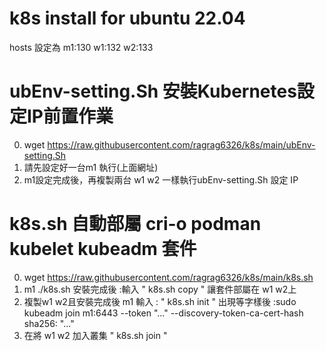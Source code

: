 # k8s install for ubuntu 22.04

hosts 設定為 
m1:130
w1:132
w2:133

# ubEnv-setting.Sh  安裝Kubernetes設定IP前置作業
0. wget https://raw.githubusercontent.com/ragrag6326/k8s/main/ubEnv-setting.Sh 
1. 請先設定好一台m1 執行(上面網址)
2. m1設定完成後，再複製兩台 w1 w2 一樣執行ubEnv-setting.Sh 設定 IP 

# k8s.sh 自動部屬 cri-o podman kubelet kubeadm 套件
  0. wget https://raw.githubusercontent.com/ragrag6326/k8s/main/k8s.sh 
  1. m1 ./k8s.sh 安裝完成後 :輸入 " k8s.sh copy " 讓套件部屬在 w1 w2上
  2. 複製w1 w2且安裝完成後 m1 輸入 : " k8s.sh init " 
     出現等字樣後 :sudo kubeadm join m1:6443 --token "..."  --discovery-token-ca-cert-hash sha256: "..."
  3. 在將 w1 w2 加入叢集  " k8s.sh join " 


